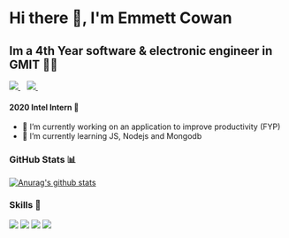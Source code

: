 # Hi there 👋, I'm Emmett Cowan

## Im a 4th Year software & electronic engineer in GMIT 👨‍💻

<a href="https://www.linkedin.com/in/emmett-cowan-247937184/">
  <img src="https://img.shields.io/badge/linkedin-%230077B5.svg?&style=for-the-badge&logo=linkedin&logoColor=white" />
</a>&nbsp;&nbsp;
<a href="https://stackoverflow.com/users/14531688/emmett-cowan">
  <img src="https://img.shields.io/badge/stack%20overflow-FE7A16?logo=stack-overflow&logoColor=white&style=for-the-badge" />
</a>&nbsp;&nbsp;
  
  

#### 2020 Intel Intern :rocket:

- 🔭 I’m currently working on an application to improve productivity (FYP)
- 🌱 I’m currently learning JS, Nodejs and Mongodb

### GitHub Stats :bar_chart:
[![Anurag's github stats](https://github-readme-stats.vercel.app/api?username=emmettcowan&show_icons=true&theme=radical)](https://github.com/anuraghazra/github-readme-stats)


### Skills :round_pushpin:
<img src="https://img.shields.io/badge/python-%233776AB.svg?&style=for-the-badge&logo=python&logoColor=white" /> <img src="https://img.shields.io/badge/c%20-%2300599C.svg?&style=for-the-badge&logo=c&logoColor=white" /> <img src="https://img.shields.io/badge/java-%23ED8B00.svg?&style=for-the-badge&logo=java&logoColor=white" /> <img src="https://img.shields.io/badge/c++%20-%2300599C.svg?&style=for-the-badge&logo=c%2B%2B&logoColor=white" />


<!--
**emmettcowan/emmettcowan** is a ✨ _special_ ✨ repository because its `README.md` (this file) appears on your GitHub profile.

Here are some ideas to get you started:

- 🔭 I’m currently working on ...
- 🌱 I’m currently learning ...
- 👯 I’m looking to collaborate on ...
- 🤔 I’m looking for help with ...
- 💬 Ask me about ...
- 📫 How to reach me: ...
- 😄 Pronouns: ...
- ⚡ Fun fact: ...
-->
